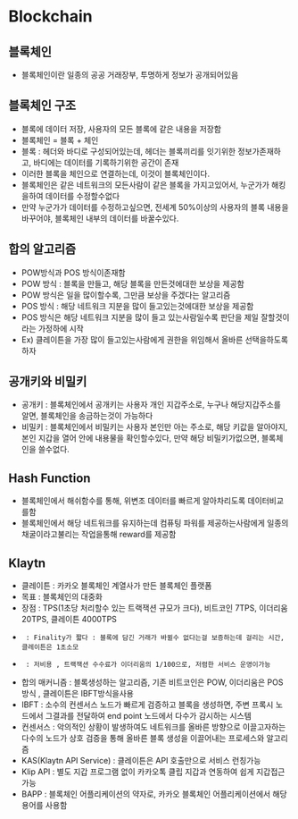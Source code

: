 # Blockchain

## 블록체인
- 블록체인이란 일종의 공공 거래장부, 투명하게 정보가 공개되어있음

## 블록체인 구조
- 블록에 데이터 저장, 사용자의 모든 블록에 같은 내용을 저장함
- 블록체인 = 블록 + 체인
- 블록 : 헤더와 바디로 구성되어있는데, 헤더는 블록끼리를 잇기위한 정보가존재하고, 바디에는 데이터를 기록하기위한 공간이 존재
- 이러한 블록을 체인으로 연결하는데, 이것이 블록체인이다.
- 블록체인은 같은 네트워크의 모든사람이 같은 블록을 가지고있어서, 누군가가 해킹을하여 데이터를 수정할수없다
- 만약 누군가가 데이터를 수정하고싶으면, 전세계 50%이상의 사용자의 블록 내용을 바꾸어야, 블록체인 내부의 데이터를 바꿀수있다.

## 합의 알고리즘
- POW방식과 POS 방식이존재함
- POW 방식 : 블록을 만들고, 해당 블록을 만든것에대한 보상을 제공함
- POW 방식은 일을 많이할수록, 그만큼 보상을 주겠다는 알고리즘
- POS 방식 : 해당 네트워크 지분을 많이 들고있는것에대한 보상을 제공함
- POS 방식은 해당 네트워크 지분을 많이 들고 있는사람일수록 판단을 제일 잘할것이라는 가정하에 시작
- Ex) 클레이튼을 가장 많이 들고있는사람에게 권한을 위임해서 올바른 선택을하도록 하자

## 공개키와 비밀키
- 공개키 : 블록체인에서 공개키는 사용자 개인 지갑주소로, 누구나 해당지갑주소를 알면, 블록체인을 송금하는것이 가능하다
- 비밀키 : 블록체인에서 비밀키는 사용자 본인만 아는 주소로, 해당 키값을 알아야지, 본인 지갑을 열어 안에 내용물을 확인할수있다, 만약 해당 비밀키가없으면, 블록체인을 쓸수없다.

## Hash Function
- 블록체인에서 해쉬함수를 통해, 위변조 데이터를 빠르게 알아차리도록 데이터비교를함
- 블록체인에서 해당 네트워크를 유지하는데 컴퓨팅 파워를 제공하는사람에게 일종의 채굴이라고불리는 작업을통해 reward를 제공함

## Klaytn
- 클레이튼 : 카카오 블록체인 계열사가 만든 블록체인 플랫폼
- 목표 : 블록체인의 대중화
- 장점 : TPS(1초당 처리할수 있는 트랙잭션 규모가 크다), 비트코인 7TPS, 이더리움 20TPS, 클레이튼 4000TPS
-      : Finality가 짧다 : 블록에 담긴 거래가 바뀔수 없다는걸 보증하는데 걸리는 시간, 클레이튼은 1초소모
-      : 저비용 , 트랙잭션 수수료가 이더리움의 1/100으로, 저렴한 서비스 운영이가능
- 합의 매커니즘 : 블록생성하는 알고리즘, 기존 비트코인은 POW, 이더리움은 POS방식 , 클레이튼은 IBFT방식을사용
- IBFT : 소수의 컨센서스 노드가 빠르게 검증하고 블록을 생성하면, 주변 프록시 노드에서 그결과를 전달하여 end point 노드에서 다수가 감시하는 시스템
- 컨센서스 : 악의적인 상황이 발생하여도 네트워크를 올바른 방향으로 이끌고자하는 다수의 노드가 상호 검증을 통해 올바른 블록 생성을 이끌어내는 프로세스와 알고리즘
- KAS(Klaytn API Service) : 클레이튼은 API 호출만으로 서비스 런칭가능
- Klip API : 별도 지갑 프로그램 없이 카카오톡 클립 지갑과 연동하여 쉽게 지갑접근가능
- BAPP : 블록체인 어플리케이션의 약자로, 카카오 블록체인 어플리케이션에서 해당용어를 사용함

